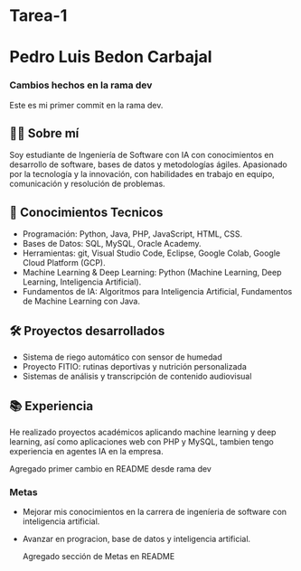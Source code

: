 # Tarea-1
# Pedro Luis Bedon Carbajal

### Cambios hechos en la rama dev
Este es mi primer commit en la rama dev.

## 👨‍💻 Sobre mí
Soy estudiante de Ingeniería de Software con IA con conocimientos en desarrollo de software, 
bases de datos y metodologías ágiles. Apasionado por la tecnología y la innovación, 
con habilidades en trabajo en equipo, comunicación y resolución de problemas.

## 🚀 Conocimientos Tecnicos
- Programación: Python, Java, PHP, JavaScript, HTML, CSS.
- Bases de Datos: SQL, MySQL, Oracle Academy.
- Herramientas: git, Visual Studio Code, Eclipse, Google Colab, Google Cloud Platform (GCP).
- Machine Learning & Deep Learning: Python (Machine Learning, Deep Learning, Inteligencia   Artificial).
- Fundamentos de IA: Algoritmos para Inteligencia Artificial, Fundamentos de Machine Learning con Java. 

## 🛠️ Proyectos desarrollados
- Sistema de riego automático con sensor de humedad  
- Proyecto FITIO: rutinas deportivas y nutrición personalizada  
- Sistemas de análisis y transcripción de contenido audiovisual  

## 📚 Experiencia
He realizado proyectos académicos aplicando machine learning y deep learning, así como aplicaciones web con PHP y MySQL, 
tambien tengo experiencia en agentes IA en la empresa.  

Agregado primer cambio en README desde rama dev

### Metas
- Mejorar mis conocimientos en la carrera de ingeníeria de software con inteligencia artificial.
- Avanzar en progracion, base de datos y inteligencia artificial.

  Agregado sección de Metas en README


